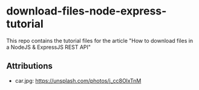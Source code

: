 # download-files-node-express-tutorial
This repo contains the tutorial files for the article "How to download files in a NodeJS &amp; ExpressJS REST API"

## Attributions
- car.jpg: https://unsplash.com/photos/j_cc8OlxTnM